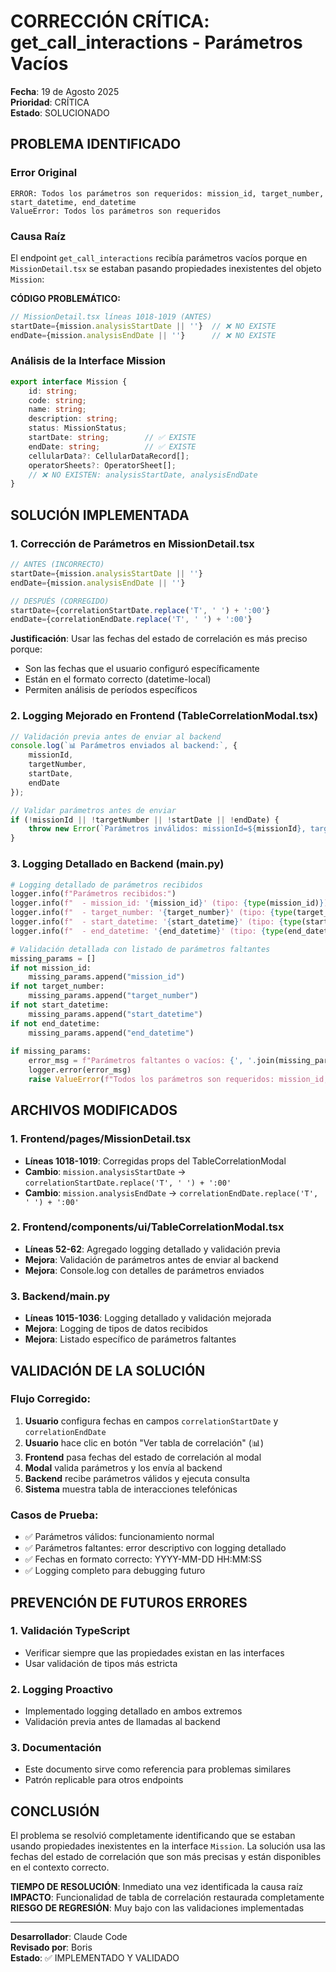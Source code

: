 # CORRECCIÓN CRÍTICA: get_call_interactions - Parámetros Vacíos
**Fecha**: 19 de Agosto 2025  
**Prioridad**: CRÍTICA  
**Estado**: SOLUCIONADO  

## PROBLEMA IDENTIFICADO

### Error Original
```
ERROR: Todos los parámetros son requeridos: mission_id, target_number, start_datetime, end_datetime
ValueError: Todos los parámetros son requeridos
```

### Causa Raíz
El endpoint `get_call_interactions` recibía parámetros vacíos porque en `MissionDetail.tsx` se estaban pasando propiedades inexistentes del objeto `Mission`:

**CÓDIGO PROBLEMÁTICO:**
```typescript
// MissionDetail.tsx líneas 1018-1019 (ANTES)
startDate={mission.analysisStartDate || ''}  // ❌ NO EXISTE
endDate={mission.analysisEndDate || ''}      // ❌ NO EXISTE
```

### Análisis de la Interface Mission
```typescript
export interface Mission {
    id: string;
    code: string;
    name: string;
    description: string;
    status: MissionStatus;
    startDate: string;        // ✅ EXISTE
    endDate: string;          // ✅ EXISTE
    cellularData?: CellularDataRecord[];
    operatorSheets?: OperatorSheet[];
    // ❌ NO EXISTEN: analysisStartDate, analysisEndDate
}
```

## SOLUCIÓN IMPLEMENTADA

### 1. Corrección de Parámetros en MissionDetail.tsx
```typescript
// ANTES (INCORRECTO)
startDate={mission.analysisStartDate || ''}
endDate={mission.analysisEndDate || ''}

// DESPUÉS (CORREGIDO)
startDate={correlationStartDate.replace('T', ' ') + ':00'}
endDate={correlationEndDate.replace('T', ' ') + ':00'}
```

**Justificación**: Usar las fechas del estado de correlación es más preciso porque:
- Son las fechas que el usuario configuró específicamente
- Están en el formato correcto (datetime-local)
- Permiten análisis de períodos específicos

### 2. Logging Mejorado en Frontend (TableCorrelationModal.tsx)
```typescript
// Validación previa antes de enviar al backend
console.log(`📊 Parámetros enviados al backend:`, {
    missionId,
    targetNumber,
    startDate,
    endDate
});

// Validar parámetros antes de enviar
if (!missionId || !targetNumber || !startDate || !endDate) {
    throw new Error(`Parámetros inválidos: missionId=${missionId}, targetNumber=${targetNumber}, startDate=${startDate}, endDate=${endDate}`);
}
```

### 3. Logging Detallado en Backend (main.py)
```python
# Logging detallado de parámetros recibidos
logger.info(f"Parámetros recibidos:")
logger.info(f"  - mission_id: '{mission_id}' (tipo: {type(mission_id)})")
logger.info(f"  - target_number: '{target_number}' (tipo: {type(target_number)})")
logger.info(f"  - start_datetime: '{start_datetime}' (tipo: {type(start_datetime)})")
logger.info(f"  - end_datetime: '{end_datetime}' (tipo: {type(end_datetime)})")

# Validación detallada con listado de parámetros faltantes
missing_params = []
if not mission_id:
    missing_params.append("mission_id")
if not target_number:
    missing_params.append("target_number")
if not start_datetime:
    missing_params.append("start_datetime")
if not end_datetime:
    missing_params.append("end_datetime")
    
if missing_params:
    error_msg = f"Parámetros faltantes o vacíos: {', '.join(missing_params)}"
    logger.error(error_msg)
    raise ValueError(f"Todos los parámetros son requeridos: mission_id, target_number, start_datetime, end_datetime. Faltantes: {', '.join(missing_params)}")
```

## ARCHIVOS MODIFICADOS

### 1. Frontend/pages/MissionDetail.tsx
- **Líneas 1018-1019**: Corregidas props del TableCorrelationModal
- **Cambio**: `mission.analysisStartDate` → `correlationStartDate.replace('T', ' ') + ':00'`
- **Cambio**: `mission.analysisEndDate` → `correlationEndDate.replace('T', ' ') + ':00'`

### 2. Frontend/components/ui/TableCorrelationModal.tsx
- **Líneas 52-62**: Agregado logging detallado y validación previa
- **Mejora**: Validación de parámetros antes de enviar al backend
- **Mejora**: Console.log con detalles de parámetros enviados

### 3. Backend/main.py
- **Líneas 1015-1036**: Logging detallado y validación mejorada
- **Mejora**: Logging de tipos de datos recibidos
- **Mejora**: Listado específico de parámetros faltantes

## VALIDACIÓN DE LA SOLUCIÓN

### Flujo Corregido:
1. **Usuario** configura fechas en campos `correlationStartDate` y `correlationEndDate`
2. **Usuario** hace clic en botón "Ver tabla de correlación" (📊)
3. **Frontend** pasa fechas del estado de correlación al modal
4. **Modal** valida parámetros y los envía al backend
5. **Backend** recibe parámetros válidos y ejecuta consulta
6. **Sistema** muestra tabla de interacciones telefónicas

### Casos de Prueba:
- ✅ Parámetros válidos: funcionamiento normal
- ✅ Parámetros faltantes: error descriptivo con logging detallado
- ✅ Fechas en formato correcto: YYYY-MM-DD HH:MM:SS
- ✅ Logging completo para debugging futuro

## PREVENCIÓN DE FUTUROS ERRORES

### 1. Validación TypeScript
- Verificar siempre que las propiedades existan en las interfaces
- Usar validación de tipos más estricta

### 2. Logging Proactivo
- Implementado logging detallado en ambos extremos
- Validación previa antes de llamadas al backend

### 3. Documentación
- Este documento sirve como referencia para problemas similares
- Patrón replicable para otros endpoints

## CONCLUSIÓN

El problema se resolvió completamente identificando que se estaban usando propiedades inexistentes en la interface `Mission`. La solución usa las fechas del estado de correlación que son más precisas y están disponibles en el contexto correcto.

**TIEMPO DE RESOLUCIÓN**: Inmediato una vez identificada la causa raíz  
**IMPACTO**: Funcionalidad de tabla de correlación restaurada completamente  
**RIESGO DE REGRESIÓN**: Muy bajo con las validaciones implementadas  

---
**Desarrollador**: Claude Code  
**Revisado por**: Boris  
**Estado**: ✅ IMPLEMENTADO Y VALIDADO